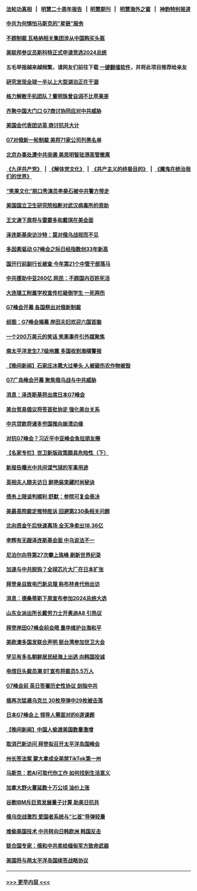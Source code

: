 #### [法轮功真相](https://github.com/gfw-breaker/truth/blob/master/README.md?t=0) &nbsp;&nbsp;|&nbsp;&nbsp; [明慧二十周年报告](https://github.com/gfw-breaker/mh-reports/blob/master/README.md?t=0) &nbsp;&nbsp;|&nbsp;&nbsp;[明慧期刊](https://github.com/gfw-breaker/mh-qikan) &nbsp;&nbsp;|&nbsp;&nbsp; [明慧海外之窗](https://github.com/gfw-breaker/mh-news/blob/master/README.md?t=0) &nbsp;&nbsp;|&nbsp;&nbsp; [神韵特别报道](https://github.com/gfw-breaker/mh-news/blob/master/shenyun.md?t=0)
#### [中共为何惧怕马斯克的“星链”服务](../pages/nsc418/n14000539.md?t=05200643) 
#### [不顾制裁 瓦格纳相关集团涉从中国购买头盔](../pages/nsc418/n14000464.md?t=05200643) 
#### [美联邦参议员斯科特正式申请竞选2024总统](../pages/nsc418/n14000460.md?t=05200643) 
#### 五毛举报越来越频繁，请网友们前往下载 [一键翻墙软件](https://github.com/gfw-breaker/ssr-accounts)，并将此项目推荐给亲友
#### [研究发现全球一半以上大型湖泊正在干涸](../pages/nsc418/n14000505.md?t=05200643) 
#### [格力解散手机团队？董明珠曾自诩不比苹果差](../pages/nsc418/n14000342.md?t=05200643) 
#### [齐聚中国大门口 G7商讨协同应对中共威胁](../pages/nsc418/n14000467.md?t=05200643) 
#### [美国会代表团访英 商讨抗共大计](../pages/nsc418/n14000478.md?t=05200643) 
#### [G7对俄新一轮制裁 美将71家公司列黑名单](../pages/nsc418/n14000431.md?t=05200643) 
#### [北京办事处遭中共突袭 美思明智驻港高管撤离](../pages/nsc418/n14000408.md?t=05200643) 
#### [《九评共产党》](https://github.com/begood0513/9ping.md/blob/master/README.md) &nbsp;|&nbsp; [《解体党文化》](../../../../jtdwh.md/blob/master/README.md)  &nbsp;|&nbsp; [《共产主义的终极目的》](../../../../gczydzjmd.md/blob/master/README.md) &nbsp;|&nbsp; [《魔鬼在统治我们的世界》](../../../../mgztzwmdsj.md/blob/master/README.md) 
#### [“笑果文化”脱口秀演员李昊石被中共警方带走](../pages/nsc418/n14000343.md?t=05200643) 
#### [美国国立卫生研究院掐断对武汉病毒所的资助](../pages/nsc418/n14000333.md?t=05200643) 
#### [王文涛下周将与雷蒙多和戴琪在美会面](../pages/nsc418/n14000433.md?t=05200643) 
#### [泽连斯基突访沙特：莫对俄乌战视而不见](../pages/nsc418/n14000354.md?t=05200643) 
#### [多因素驱动 G7峰会之际日经指数创33年新高](../pages/nsc418/n14000315.md?t=05200643) 
#### [国开行前副行长被查 今年第21个中管干部落马](../pages/nsc418/n14000273.md?t=05200643) 
#### [中共援助中亚260亿 网民：不顾国内百姓死活](../pages/nsc418/n14000310.md?t=05200643) 
#### [大连理工附属学校宣传栏砸倒学生 一死两伤](../pages/nsc418/n14000284.md?t=05200643) 
#### [G7峰会开幕 各国祭出对俄新制裁](../pages/nsc418/n14000321.md?t=05200643) 
#### [组图：G7峰会揭幕 岸田夫妇欢迎六国首脑](../pages/nsc418/n14000217.md?t=05200643) 
#### [一个200万美元的笑话 笑果事件引外媒聚焦](../pages/nsc418/n14000272.md?t=05200643) 
#### [南太平洋发生7.7级地震 多国收到海啸警报](../pages/nsc418/n14000235.md?t=05200643) 
#### [【晚间新闻】石家庄冰雹大过拳头 人被砸伤农作物被毁](../pages/nsc418/n14000247.md?t=05200643) 
#### [G7广岛峰会开幕 聚焦俄乌战与中共威胁](../pages/nsc418/n14000135.md?t=05200643) 
#### [消息：泽连斯基将出席日本G7峰会](../pages/nsc418/n14000080.md?t=05200643) 
#### [美台贸易倡议将签首批协定 强化美台关系](../pages/nsc418/n14000054.md?t=05200643) 
#### [中共贷款将诸多穷国推向崩溃边缘](../pages/nsc418/n13999828.md?t=05200643) 
#### [对抗G7峰会？习近平中亚峰会急拉朋友圈](../pages/nsc418/n13998969.md?t=05200643) 
#### [【名家专栏】世卫新版政策颇具危险性（下）](../pages/nsc418/n13996714.md?t=05200643) 
#### [新报告曝光中共间谍气球的军事用途](../pages/nsc418/n13999698.md?t=05200643) 
#### [英相夫人随夫访日 鲜艳装束藏时尚秘诀](../pages/nsc418/n13999799.md?t=05200643) 
#### [债务上限谈判顺利 舒默：参院可复会表决](../pages/nsc418/n13999870.md?t=05200643) 
#### [美最高院裁定推特胜诉 回避第230条相关问题](../pages/nsc418/n13999769.md?t=05200643) 
#### [北向资金午后快速离场 全天净卖出18.36亿](../pages/nsc418/n13999519.md?t=05200643) 
#### [李辉有无跟泽连斯基会面 中乌说法不一](../pages/nsc418/n13999810.md?t=05200643) 
#### [尼泊尔向导第27次攀上珠峰 刷新世界纪录](../pages/nsc418/n13999422.md?t=05200643) 
#### [加速与中共脱钩？全球芯片大厂在日本扩张](../pages/nsc418/n13999797.md?t=05200643) 
#### [拜登亲自致电巴新总理 称布林肯代他出访](../pages/nsc418/n13999776.md?t=05200643) 
#### [消息：德桑蒂斯下周宣布参加2024总统大选](../pages/nsc418/n13999685.md?t=05200643) 
#### [山东女派出所长戴劳力士开奥迪A8 引热议](../pages/nsc418/n13999520.md?t=05200643) 
#### [拜登岸田G7峰会前会晤 重申维护台海和平](../pages/nsc418/n13999686.md?t=05200643) 
#### [美欧澳多国发联合声明 挺台湾参加世卫大会](../pages/nsc418/n13999605.md?t=05200643) 
#### [罕见有多名朝鲜居民经海上出逃 向韩国投诚](../pages/nsc418/n13999668.md?t=05200643) 
#### [电信巨头裁员潮 BT宣布将裁员5.5万人](../pages/nsc418/n13999590.md?t=05200643) 
#### [G7峰会前 英日签署历史性协议 剑指中共](../pages/nsc418/n13999574.md?t=05200643) 
#### [俄再次猛袭乌克兰 30枚导弹中29枚被击落](../pages/nsc418/n13999534.md?t=05200643) 
#### [日本G7峰会上 领导人需面对的6道课题](../pages/nsc418/n13999536.md?t=05200643) 
#### [【晚间新闻】中国人偷渡美国数量激增](../pages/nsc418/n13999511.md?t=05200643) 
#### [取消巴新访问 拜登拟召开太平洋岛国峰会](../pages/nsc418/n13999397.md?t=05200643) 
#### [州长签法案 蒙大拿成全美禁TikTok第一州](../pages/nsc418/n13999324.md?t=05200643) 
#### [马斯克：若AI可取代你工作 如何找到生活意义](../pages/nsc418/n13999079.md?t=05200643) 
#### [加拿大野火蔓延数十万公顷 油价上涨](../pages/nsc418/n13999174.md?t=05200643) 
#### [谷歌IBM斥巨资发展量子计算 助美日抗共](../pages/nsc418/n13999101.md?t=05200643) 
#### [俄乌空战激烈 爱国者系统与“匕首”导弹较量](../pages/nsc418/n13998885.md?t=05200643) 
#### [难偷美国技术 中共转向日韩欧洲 韩国反击](../pages/nsc418/n13999113.md?t=05200643) 
#### [联合国专家：俄和中共卖给缅甸军方致命武器](../pages/nsc418/n13998984.md?t=05200643) 
#### [美国将与两太平洋岛国续签战略协议](../pages/nsc418/n13999094.md?t=05200643) 

----
#### [ >>> 更早内容 <<< ](../indexes/nsc418-earlier.md)
